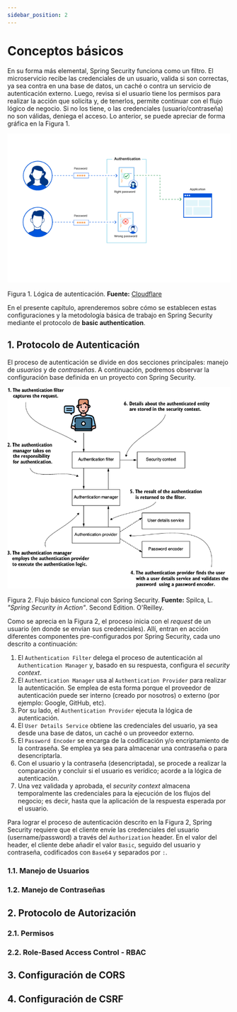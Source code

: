 ```yaml
---
sidebar_position: 2
---
```


# Conceptos básicos

En su forma más elemental, Spring Security funciona como un filtro. El microservicio recibe las credenciales de un usuario, valida si son correctas, ya sea contra en una base de datos, un caché o contra un servicio de autenticación externo. Luego, revisa si el usuario tiene los permisos para realizar la acción que solicita y, de tenerlos, permite continuar con el flujo lógico de negocio. Si no los tiene, o las credenciales (usuario/contraseña) no son válidas, deniega el acceso. Lo anterior, se puede apreciar de forma gráfica en la Figura 1.

![](../../static/img/security/intro/authentication.webp)

Figura 1. Lógica de autenticación. __Fuente:__ [Cloudflare](https://www.cloudflare.com/learning/access-management/what-is-authentication/)

En el presente capítulo, aprenderemos sobre cómo se establecen estas configuraciones y la metodología básica de trabajo en Spring Security mediante el protocolo de __basic authentication__.

## 1. Protocolo de Autenticación

El proceso de autenticación se divide en dos secciones principales: manejo de _usuarios_ y de _contraseñas_. A continuación, podremos observar la configuración base definida en un proyecto con Spring Security.

![](../../static/img/security/intro//metodologia-base.png)

Figura 2. Flujo básico funcional con Spring Security. __Fuente:__ Spilca, L. _"Spring Security in Action"_. Second Edition. O'Reilley.

Como se aprecia en la Figura 2, el proceso inicia con el _request_ de un usuario (en donde se envían sus credenciales). Allí, entran en acción diferentes componentes pre-configurados por Spring Security, cada uno descrito a continuación:

1. El `Authentication Filter` delega el proceso de autenticación al `Authentication Manager` y, basado en su respuesta, configura el _security context_.
2. El `Authentication Manager` usa al `Authentication Provider` para realizar la autenticación. Se emplea de esta forma porque el proveedor de autenticación puede ser interno (creado por nosotros) o externo (por ejemplo: Google, GitHub, etc).
3. Por su lado, el `Authentication Provider` ejecuta la lógica de autenticación.
4. El `User Details Service` obtiene las credenciales del usuario, ya sea desde una base de datos, un caché o un proveedor externo.
5. El `Password Encoder` se encarga de la codificación y/o encriptamiento de la contraseña. Se emplea ya sea para almacenar una contraseña o para desencriptarla.
6. Con el usuario y la contraseña (desencriptada), se procede a realizar la comparación y concluir si el usuario es verídico; acorde a la lógica de autenticación.
7. Una vez validada y aprobada, el _security context_ almacena temporalmente las credenciales para la ejecución de los flujos del negocio; es decir, hasta que la aplicación de la respuesta esperada por el usuario.

Para lograr el proceso de autenticación descrito en la Figura 2, Spring Security requiere que el cliente envíe las credenciales del usuario (username/password) a través del `Authorization` header. En el valor del header, el cliente debe añadir el valor `Basic`, seguido del usuario y contraseña, codificados con `Base64` y separados por `:`. 


### 1.1. Manejo de Usuarios



### 1.2. Manejo de Contraseñas

## 2. Protocolo de Autorización

### 2.1. Permisos

### 2.2. Role-Based Access Control - RBAC

## 3. Configuración de CORS

## 4. Configuración de CSRF

